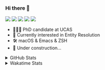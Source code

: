 ### Hi there 👋

[![](https://img.shields.io/badge/-Email-325180?logo=maildotru&logoColor=white&style=flat-square)](mailto:wang@tianshu.me)
[![](https://img.shields.io/badge/-GitHub-black?logo=GitHub&style=flat-square)](https://github.com/tshu-w)
[![](https://img.shields.io/badge/-Telegram-26a5e4?labelColor=fafafa&logo=telegram&style=flat-square)](https://t.me/tshu_w) 
[![](https://img.shields.io/badge/-Twitter-1da1f2?logo=Twitter&logoColor=white&style=flat-square)](https://twitter.com/tshu_w)
[![](https://komarev.com/ghpvc/?username=tshu-w&color=blueviolet&style=flat-square)]()



- 🧑🏻‍🎓 PhD candidate at UCAS
- 🔭 Currently interested in Entity Resolution
- 🛠 macOS & Emacs & ZSH
- 🚧 Under construction...

<details>

<summary>GitHub Stats</summary>

![Tianshu's GitHub stats](https://github-readme-stats.vercel.app/api?username=tshu-w&show_icons=true&theme=buefy&count_private=true)
  
</details>


<details>
  <summary>Wakatime Stats</summary>

  Currently, files accessed by tramp cannot be tracked by wakatime, see https://github.com/wakatime/wakatime-mode/issues/27
  <br>
  
<!--START_SECTION:waka-->
**I'm an Early 🐤** 

```text
🌞 Morning    53 commits     █████░░░░░░░░░░░░░░░░░░░░   20.0% 
🌆 Daytime    153 commits    ██████████████░░░░░░░░░░░   57.74% 
🌃 Evening    53 commits     █████░░░░░░░░░░░░░░░░░░░░   20.0% 
🌙 Night      6 commits      ░░░░░░░░░░░░░░░░░░░░░░░░░   2.26%

```
📅 **I'm Most Productive on Monday** 

```text
Monday       57 commits     █████░░░░░░░░░░░░░░░░░░░░   21.51% 
Tuesday      43 commits     ████░░░░░░░░░░░░░░░░░░░░░   16.23% 
Wednesday    15 commits     █░░░░░░░░░░░░░░░░░░░░░░░░   5.66% 
Thursday     14 commits     █░░░░░░░░░░░░░░░░░░░░░░░░   5.28% 
Friday       39 commits     ███░░░░░░░░░░░░░░░░░░░░░░   14.72% 
Saturday     53 commits     █████░░░░░░░░░░░░░░░░░░░░   20.0% 
Sunday       44 commits     ████░░░░░░░░░░░░░░░░░░░░░   16.6%

```


📊 **This Week I Spent My Time On** 

```text
💬 Programming Languages: 
Emacs Lisp               6 hrs 59 mins       █████████░░░░░░░░░░░░░░░░   39.31% 
Org                      6 hrs 47 mins       █████████░░░░░░░░░░░░░░░░   38.15% 
sh                       3 hrs 38 mins       █████░░░░░░░░░░░░░░░░░░░░   20.5% 
Other                    12 mins             ░░░░░░░░░░░░░░░░░░░░░░░░░   1.17% 
Makefile                 6 mins              ░░░░░░░░░░░░░░░░░░░░░░░░░   0.62%

🔥 Editors: 
Emacs                    14 hrs 8 mins       ████████████████████░░░░░   79.5% 
Zsh                      3 hrs 38 mins       █████░░░░░░░░░░░░░░░░░░░░   20.5%

🐱‍💻 Projects: 
Unknown Project          6 hrs 48 mins       █████████░░░░░░░░░░░░░░░░   38.25% 
emacs                    5 hrs 56 mins       ████████░░░░░░░░░░░░░░░░░   33.37% 
Terminal                 3 hrs 4 mins        ████░░░░░░░░░░░░░░░░░░░░░   17.28% 
dotfiles                 29 mins             ░░░░░░░░░░░░░░░░░░░░░░░░░   2.73% 
ebib                     26 mins             ░░░░░░░░░░░░░░░░░░░░░░░░░   2.52%

💻 Operating System: 
Mac                      17 hrs 33 mins      ████████████████████████░   98.66% 
Linux                    14 mins             ░░░░░░░░░░░░░░░░░░░░░░░░░   1.34%

```

**I Mostly Code in Python** 

```text
Python                   6 repos             ████████░░░░░░░░░░░░░░░░░   31.58% 
JavaScript               3 repos             ████░░░░░░░░░░░░░░░░░░░░░   15.79% 
HTML                     2 repos             ██░░░░░░░░░░░░░░░░░░░░░░░   10.53% 
Emacs Lisp               2 repos             ██░░░░░░░░░░░░░░░░░░░░░░░   10.53% 
TeX                      2 repos             ██░░░░░░░░░░░░░░░░░░░░░░░   10.53%

```



 Last Updated on 19/11/2021
<!--END_SECTION:waka-->
</details>
